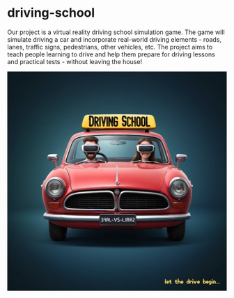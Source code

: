 # driving-school

Our project is a virtual reality driving school simulation game. The game will simulate driving a car and incorporate real-world driving elements - roads, lanes, traffic signs, pedestrians, other vehicles, etc. The project aims to teach people learning to drive and help them prepare for driving lessons and practical tests - without leaving the house!

![screenshot](logo.jpg)